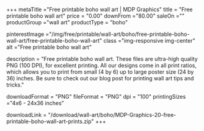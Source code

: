 +++
metaTitle ="Free printable boho wall art | MDP Graphics"
title = "Free printable boho wall art"
price = "0.00"
downFrom ="80.00"
saleOn =""
productGroup ="wall art"
productType = "boho"

pinterestImage ="/img/free/printable/wall-art/boho/free-printable-boho-wall-art/free-printable-boho-wall-art"
class ="img-responsive img-center"
alt ="Free printable boho wall art"


description = "Free printable boho wall art. These files are ultra-high quality PNG (100 DPI), for excellent printing. All our designs come in all print ratios, which allows you to print from small (4 by 6) up to large poster size (24 by 36) inches. Be sure to check out our blog post for printing wall art tips and tricks."

downloadFormat = "PNG"
fileFormat = "PNG"
dpi = "100"
printingSizes ="4x6 - 24x36 inches"

downloadLink = "/download/wall-art/boho/MDP-Graphics-20-free-printable-boho-wall-art-prints.zip"
+++

